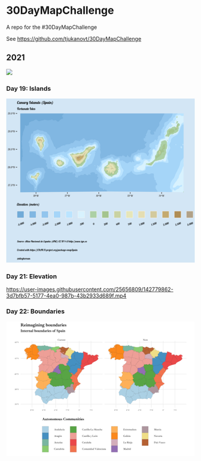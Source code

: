 # 30DayMapChallenge
A repo for the #30DayMapChallenge

See https://github.com/tjukanovt/30DayMapChallenge

## 2021

![](https://raw.githubusercontent.com/tjukanovt/30DayMapChallenge/master/images/30dmpc_2021.png)

### Day 19: Islands

![](https://github.com/dieghernan/30DayMapChallenge/blob/main/2021/day19_islands.png)

### Day 21: Elevation

https://user-images.githubusercontent.com/25656809/142779862-3d7bfb57-5177-4ea0-987b-43b2933d689f.mp4

### Day 22: Boundaries

![](https://github.com/dieghernan/30DayMapChallenge/blob/main/2021/day22_boundaries.png)
